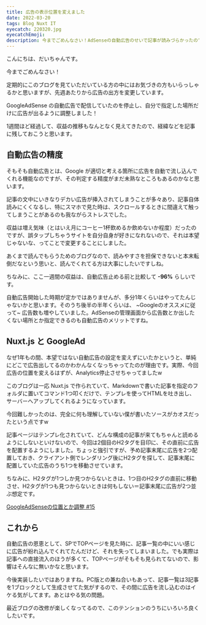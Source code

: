 ```yaml
---
title: 広告の表示位置を変えました
date: 2022-03-20
tags: Blog Nuxt IT
eyecatch: 220320.jpg
eyecatchEmoji:
description: 今までごめんなさい！AdSenseの自動広告のせいで記事が読みづらかったので改善しました。
---
```


こんにちは、だいちゃんです。

今までごめんなさい！

定期的にこのブログを見ていただいている方の中にはお気づきの方もいらっしゃるかと思いますが、先週あたりから広告の出方を変更しています。

GoogleAdSense の自動広告で配信していたのを停止し、自分で指定した場所だけに広告が出るように調整しました！

1週間ほど経過して、収益の推移もなんとなく見えてきたので、経緯などを記事に残しておこうと思います。

## 自動広告の精度

そもそも自動広告とは、Google が適切と考える箇所に広告を自動で流し込んでくれる機能なのですが、その判定する精度がまだ未熟なところもあるのかなと思います。

記事の文中にいきなりデカい広告が挿入されてしまうことが多々あり、記事自体読みにくくなるし、特にスマホで見た時は、スクロールするときに間違えて触ってしまうことがあるのも我ながらストレスでした。

収益は増え気味（とはいえ月にコーヒー1杯飲めるか飲めないか程度）だったのですが、誤タップしちゃうサイトを自分自身が好きになれないので、それは本望じゃないな、ってことで変更することにしました。

あくまで読んでもらうためのブログなので、読みやすさを担保できないと本末転倒だなという思いと、読んでくれてる方は大事にしたいですしね。

ちなみに、ここ一週間の収益は、自動広告止める前と比較して **-96%** らしいです。

自動広告開始した時期が定かではありませんが、多分1年くらいはやってたんじゃないかと思います。そのうち後半の半年くらいは、 ~Googleのオススメに従って~ 広告数も増やしていました。AdSenseの管理画面から広告数とか出したくない場所とか指定できるのも自動広告のメリットですね。

## Nuxt.js と GoogleAd

なぜ1年もの間、本望ではない自動広告の設定を変えずにいたかというと、単純にどこで広告出してるのかわかんなくなっちゃってたのが理由です。実際、今回広告の位置を変えるはずが、Analytics停止させちゃってましたw

このブログは一応 Nuxt.js で作られていて、Markdownで書いた記事を指定のフォルダに置いてコマンド1つ叩くだけで、テンプレを使ってHTMLを吐き出し、サーバーへアップしてくれるようになっています。

今回難しかったのは、完全に何も理解していない僕が書いたソースがカオスだったという点ですw

記事ページはテンプレ化されていて、どんな構成の記事が来てもちゃんと読めるようにしないといけないので、今回は2個目のH2タグを目印に、その直前に広告を配置するようにしました。ちょっと強引ですが、予め記事末尾に広告を2つ配置しておき、クライアント側でレンダリング後にH2タグを探して、記事末尾に配置していた広告のうち1つを移動させています。

ちなみに、H2タグが1つしか見つからないときは、1つ目のH2タグの直前に移動させ、H2タグが1つも見つからないときは何もしない＝記事末尾に広告が2つ並ぶ想定です。

[GoogleAdSenseの位置とか調整 #15](https://github.com/udcxx/blog-udcxx-me/issues/15)

## これから

自動広告の恩恵として、SPでTOPページを見た時に、記事一覧の中にいい感じに広告が紛れ込んでくれてたんだけど、それを失ってしまいました。でも実際は記事への直接流入のほうが多くて、TOPページがそもそも見られてないので、影響はそんなに無いかなと思います。

今後実装したいではありますね。PC版との兼ね合いもあって、記事一覧は3記事を1ブロックとして生成させてた気がするので、その間に広告を流し込むのはイケる気がしてます。あとはやる気の問題。

最近ブログの改修が楽しくなってるので、このテンションのうちにいろいろ良くしたいです。
